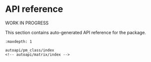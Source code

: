 # API reference 

WORK IN PROGRESS

This section contains auto-generated API reference for the package.

```{toctree}
:maxdepth: 1

autoapi/pm_class/index
<!-- autoapi/matrix/index -->
```